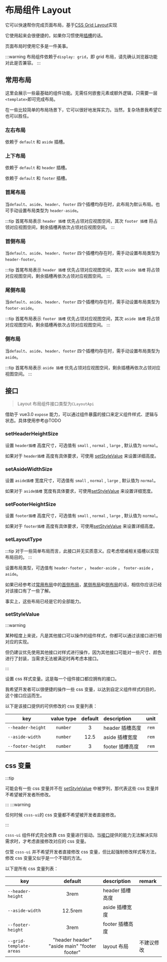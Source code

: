 # 布局组件 Layout

它可以快速帮你完成页面布局，基于[CSS Grid Layout](https://developer.mozilla.org/en-US/docs/Web/CSS/CSS_Grid_Layout)实现

它使用起来会很便捷的，如果你习惯使用[插槽](https://cn.vuejs.org/guide/components/slots.html#slots)的话。

页面布局时使用它多是一件美事。

:::warning
布局组件依赖于`display: grid`，即 grid 布局，请先确认浏览器功能对此是否兼容。
:::

## 常用布局

这里会展示一些最基础的组件功能。无需任何嵌套元素或额外逻辑，只需要一层`<template>`即可完成布局。

在一些比较简单的布局场景下，它可以很好地发挥实力。当然，复杂场景我希望它也可以胜任。

### 左右布局

依赖于 `default` 和 `aside` 插槽。

<demo src="../../demos/layout/LeftRight.vue" />

### 上下布局

依赖于 `default` 和 `header` 插槽。

<demo src="../../demos/layout/UpDown.vue" />

依赖于 `default` 和 `footer` 插槽。

<demo src="../../demos/layout/UpDown2.vue" />

### 首尾布局

当`default`、`aside`、`header`、`footer` 四个插槽均存在时，此布局为默认布局。也可手动设置布局类型为 `header-aside`。

:::tip
首尾布局表示 `header 插槽` 优先占领对应视图空间，其次 `footer 插槽` 将占领对应视图空间，剩余插槽再依次占领对应视图空间。
:::

<demo src="../../demos/layout/HeaderFooter.vue" />

### 首侧布局

当`default`、`aside`、`header`、`footer` 四个插槽均存在时，需手动设置布局类型为`header-footer`。

:::tip
首尾布局表示 `header 插槽` 优先占领对应视图空间，其次 `aside 插槽` 将占领对应视图空间，剩余插槽再依次占领对应视图空间。
:::

<demo src="../../demos/layout/HeaderAside.vue" />

### 尾侧布局

当`default`、`aside`、`header`、`footer` 四个插槽均存在时，需手动设置布局类型为`footer-aside`。

:::tip
首尾布局表示 `footer 插槽` 优先占领对应视图空间，其次 `aside 插槽` 将占领对应视图空间，剩余插槽再依次占领对应视图空间。
:::

<demo src="../../demos/layout/FooterAside.vue" />

### 侧布局

当`default`、`aside`、`header`、`footer` 四个插槽均存在时，需手动设置布局类型为`aside`。

:::tip
首尾布局表示 `aside 插槽` 优先占领对应视图空间，剩余插槽再依次占领对应视图空间。
:::

<demo src="../../demos/layout/Aside.vue" />

## 接口

> Layout 布局组件接口类型为`CLayoutApi`

借助于 vue3.0 `expose` 能力，可以通过组件暴露的接口来定义组件样式、逻辑与状态。具体使用参考@TODO

### setHeaderHeightSize

设置 `header插槽` 高度尺寸，可选值有 `small` , `normal` , `large` , 默认值为 `normal`。

如果对于 `header插槽` 高度有具体要求，可使用 [setStyleValue](#setstylevalue) 来设置详细高度。

<demo src="../../demos/layout/HeaderHeightSize.vue" />

### setAsideWidthSize

设置 `aside插槽` 宽度尺寸，可选值有 `small` , `normal` , `large` , 默认值为 `normal`。

如果对于 `aside插槽` 宽度有具体要求，可使用[setStyleValue](#setstylevalue) 来设置详细宽度。

<demo src="../../demos/layout/AsideWidthSize.vue" />

### setFooterHeightSize

设置 `footer插槽` 高度尺寸，可选值有 `small` , `normal` , `large` , 默认值为 `normal`。

如果对于 `footer插槽` 高度有具体要求，可使用[setStyleValue](#setstylevalue) 来设置详细高度。

<demo src="../../demos/layout/FooterHeightSize.vue" />

### setLayoutType

:::tip
对于一些简单布局而言，此接口并无实质意义。应考虑增减相关插槽以实现布局目的。
:::

设置布局类型，可选值有 `header-footer` ， `header-aside` ， `footer-aside` ， `aside`。

如果已经参考过[常用布局](#常用布局)中的[首侧布局](#首侧布局)，[尾侧布局](#尾侧布局)和[侧布局](#侧布局)的话，相信你应该已经对该接口有了一些了解。

事实上，这些布局已经是它的全部能力。

### setStyleValue

:::warning

某种程度上来说，凡是其他接口可以操作的组件样式，你都可以通过该接口进行相对应的实现。

但仍建议优先使用其他接口对样式进行操作，因为其他接口可能对一些尺寸、颜色进行了封装，当需求无法被满足时再考虑本接口。

:::

设置 css 样式变量。这是每一个组件接口都应拥有的接口。

我希望开发者可以很便捷的操作一些 css 变量，以达到自定义组件样式的目的，这个接口应运而生。

以下是该接口提供的可供修改的 css 变量列表：

| key               | value type | default | description     | unit  |
| ----------------- | :--------: | :-----: | :-------------- | :---: |
| `--header-height` |  `number`  |    3    | header 插槽高度 | `rem` |
| `--aside-width`   |  `number`  |  12.5   | aside 插槽宽度  | `rem` |
| `--footer-height` |  `number`  |    3    | footer 插槽高度 | `rem` |

## css 变量

:::tip

可能会有一些 css 变量并不在 [setStyleValue](#setstylevalue) 中被罗列，那代表这些 css 变量并不希望被开发者所修改。

:::
:::warning

任何时候 `csss-ui`的 css 变量都不希望被开发者直接修改。

:::

`csss-ui` 组件样式完全依靠 css 变量进行驱动。当[接口](#接口)提供的能力无法解决实际需求时，才考虑直接修改对应的 css 变量。

仅管 `csss-ui` 并不希望开发者直接修改 css 变量，但比起强制修改样式等方法，修改 css 变量又似乎是一个不错的方法。

以下是所有 css 变量列表：

| key                     |                   default                    | description     | remark     |
| ----------------------- | :------------------------------------------: | :-------------- | :--------- |
| `--header-height`       |                     3rem                     | header 插槽高度 |            |
| `--aside-width`         |                   12.5rem                    | aside 插槽宽度  |            |
| `--footer-height`       |                     3rem                     | footer 插槽高度 |            |
| `--grid-template-areas` | "header header" "aside main" "footer footer" | layout 布局     | 不建议修改 |
